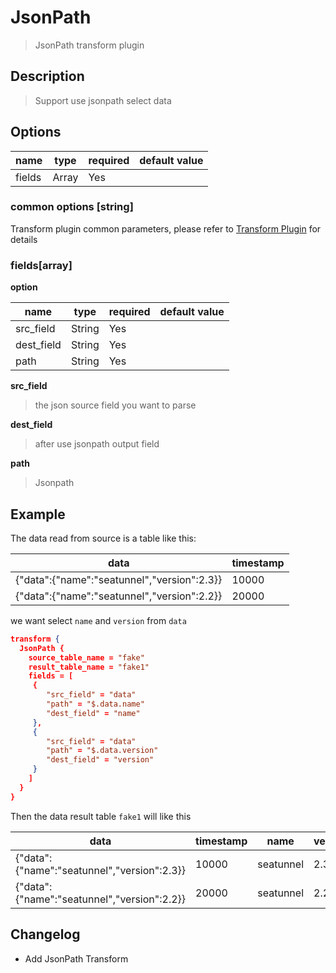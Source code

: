 # JsonPath

> JsonPath transform plugin

## Description

> Support use jsonpath select data

## Options

|  name  | type  | required | default value |
|--------|-------|----------|---------------|
| fields | Array | Yes      |               |

### common options [string]

Transform plugin common parameters, please refer to [Transform Plugin](common-options.md) for details

### fields[array]

**option**

|    name    |  type  | required | default value |
|------------|--------|----------|---------------|
| src_field  | String | Yes      |               |
| dest_field | String | Yes      |               |
| path       | String | Yes      |               |

**src_field**

> the json source field you want to parse

**dest_field**

> after use jsonpath output field

**path**

> Jsonpath

## Example

The data read from source is a table like this:

|                    data                     | timestamp |
|---------------------------------------------|-----------|
| {"data":{"name":"seatunnel","version":2.3}} | 10000     |
| {"data":{"name":"seatunnel","version":2.2}} | 20000     |

we want select `name` and `version` from `data`

```json
transform {
  JsonPath {
    source_table_name = "fake"
    result_table_name = "fake1"
    fields = [
     {
        "src_field" = "data"
        "path" = "$.data.name"
        "dest_field" = "name"
     },
     {
        "src_field" = "data"
        "path" = "$.data.version"
        "dest_field" = "version"
     }
    ]
  }
}
```

Then the data result table `fake1` will like this

|                    data                     | timestamp |   name    | version |
|---------------------------------------------|-----------|-----------|---------|
| {"data":{"name":"seatunnel","version":2.3}} | 10000     | seatunnel | 2.3     |
| {"data":{"name":"seatunnel","version":2.2}} | 20000     | seatunnel | 2.2     |

## Changelog

* Add JsonPath Transform

